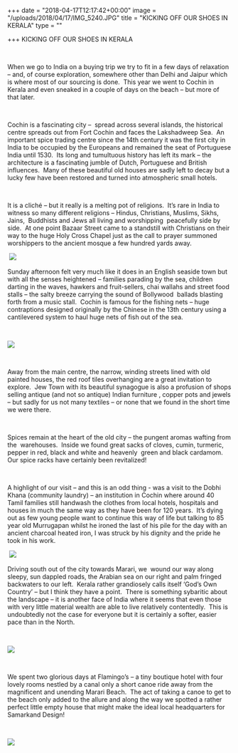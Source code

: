 +++
date = "2018-04-17T12:17:42+00:00"
image = "/uploads/2018/04/17/IMG_5240.JPG"
title = "KICKING OFF OUR SHOES IN KERALA"
type = ""

+++
KICKING OFF OUR SHOES IN KERALA 

 

When we go to India on a buying trip we try to fit in a few days of relaxation – and, of course exploration, somewhere other than Delhi and Jaipur which is where most of our sourcing is done.  This year we went to Cochin in Kerala and even sneaked in a couple of days on the beach – but more of that later.

 

Cochin is a fascinating city –  spread across several islands, the historical centre spreads out from Fort Cochin and faces the Lakshadweep Sea.  An important spice trading centre since the 14th century it was the first city in India to be occupied by the Europeans and remained the seat of Portuguese India until 1530.  Its long and tumultuous history has left its mark – the architecture is a fascinating jumble of Dutch, Portuguese and British influences.  Many of these beautiful old houses are sadly left to decay but a lucky few have been restored and turned into atmospheric small hotels.

 

It is a cliché – but it really is a melting pot of religions.  It’s rare in India to witness so many different religions – Hindus, Christians, Muslims, Sikhs, Jains,  Buddhists and Jews all living and worshipping  peacefully side by side.  At one point Bazaar Street came to a standstill with Christians on their way to the huge Holy Cross Chapel just as the call to prayer summoned worshippers to the ancient mosque a few hundred yards away.

 ![](/uploads/2018/04/17/IMG_5261.JPG)

Sunday afternoon felt very much like it does in an English seaside town but with all the senses heightened – families parading by the sea, children darting in the waves, hawkers and fruit-sellers, chai wallahs and street food stalls – the salty breeze carrying the sound of Bollywood  ballads blasting forth from a music stall.  Cochin is famous for the fishing nets – huge contraptions designed originally by the Chinese in the 13th century using a cantilevered system to haul huge nets of fish out of the sea.

 

![](/uploads/2018/04/17/IMG_5247.JPG)

 

Away from the main centre, the narrow, winding streets lined with old painted houses, the red roof tiles overhanging are a great invitation to explore.  Jew Town with its beautiful synagogue is also a profusion of shops selling antique (and not so antique) Indian furniture , copper pots and jewels – but sadly for us not many textiles – or none that we found in the short time we were there.

 

Spices remain at the heart of the old city – the pungent aromas wafting from the  warehouses.  Inside we found great sacks of cloves, cumin, turmeric, pepper in red, black and white and heavenly  green and black cardamom.  Our spice racks have certainly been revitalized!

 

A highlight of our visit – and this is an odd thing - was a visit to the Dobhi Khana (community laundry) – an institution in Cochin where around 40 Tamil families still handwash the clothes from local hotels, hospitals and houses in much the same way as they have been for 120 years.  It’s dying out as few young people want to continue this way of life but talking to 85 year old Murrugapan whilst he ironed the last of his pile for the day with an ancient charcoal heated iron, I was struck by his dignity and the pride he took in his work.

 ![](/uploads/2018/04/17/IMG_5255-1.JPG)

Driving south out of the city towards Marari, we  wound our way along sleepy, sun dappled roads, the Arabian sea on our right and palm fringed backwaters to our left.  Kerala rather grandiosely calls itself ‘God’s Own Country’ – but I think they have a point.  There is something sybaritic about the landscape – it is another face of India where it seems that even those with very little material wealth are able to live relatively contentedly.  This is undoubtedly not the case for everyone but it is certainly a softer, easier pace than in the North.

 

![](/uploads/2018/04/17/IMG_5287.JPG)

 

We spent two glorious days at Flamingo’s – a tiny boutique hotel with four lovely rooms nestled by a canal only a short canoe ride away from the magnificent and unending Marari Beach.  The act of taking a canoe to get to the beach only added to the allure and along the way we spotted a rather perfect little empty house that might make the ideal local headquarters for Samarkand Design!

 

![](/uploads/2018/04/17/house.jpg)